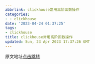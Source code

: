 ```yaml
---
abbrlink: clickhouse常用高阶函数操作
categories:
- - clickhouse
date: '2023-04-24 01:37:25'
tags:
- clickhouse
title: clickhouse常用高阶函数操作
updated: Sun, 23 Apr 2023 17:37:26 GMT
---
```

原文地址[点击跳转](https://www.cnblogs.com/weijiqian/p/14852999.html)
